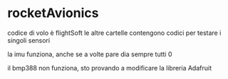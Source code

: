 # rocketAvionics

codice di volo è flightSoft
le altre cartelle contengono codici per testare i singoli sensori

la imu funziona, anche se a volte pare dia sempre tutti 0

il bmp388 non funziona, sto provando a modificare la libreria Adafruit
